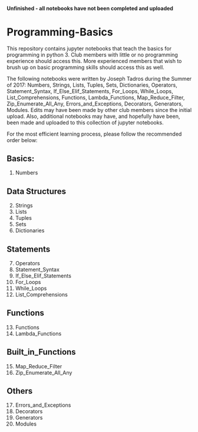 #### Unfinished - all notebooks have not been completed and uploaded
# Programming-Basics
This repository contains jupyter notebooks that teach the basics for programming in python 3. Club members with little or no programming experience should access this. More experienced members that wish to brush up on basic programming skills should access this as well. 

The following notebooks were written by Joseph Tadros during the Summer of 2017: Numbers, Strings, Lists, Tuples, Sets, Dictionaries, Operators, Statement_Syntax, If_Else_Elif_Statements, For_Loops, While_Loops, List_Comprehensions, Functions, Lambda_Functions, Map_Reduce_Filter, Zip_Enumerate_All_Any, Errors_and_Exceptions, Decorators, Generators, Modules. Edits may have been made by other club members since the initial upload. Also, additional notebooks may have, and hopefully have been, been made and uploaded to this collection of jupyter notebooks.

For the most efficient learning process, please follow the recommended order below:

## Basics:
  1. Numbers
## Data Structures
  2. Strings
  3. Lists
  4. Tuples
  5. Sets
  6. Dictionaries
## Statements
  7. Operators
  8. Statement_Syntax
  9. If_Else_Elif_Statements
  10. For_Loops
  11. While_Loops
  12. List_Comprehensions
## Functions
  13. Functions
  14. Lambda_Functions
## Built_in_Functions
  15. Map_Reduce_Filter
  16. Zip_Enumerate_All_Any
  ## Others
  17. Errors_and_Exceptions
  18. Decorators
  19. Generators
  20. Modules
